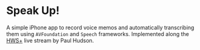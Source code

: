 #  Speak Up!

A simple iPhone app to record voice memos and automatically transcribing them using `AVFoundation` and `Speech` frameworks.
Implemented along the [HWS+](https://www.hackingwithswift.com/plus/) live stream by Paul Hudson.
